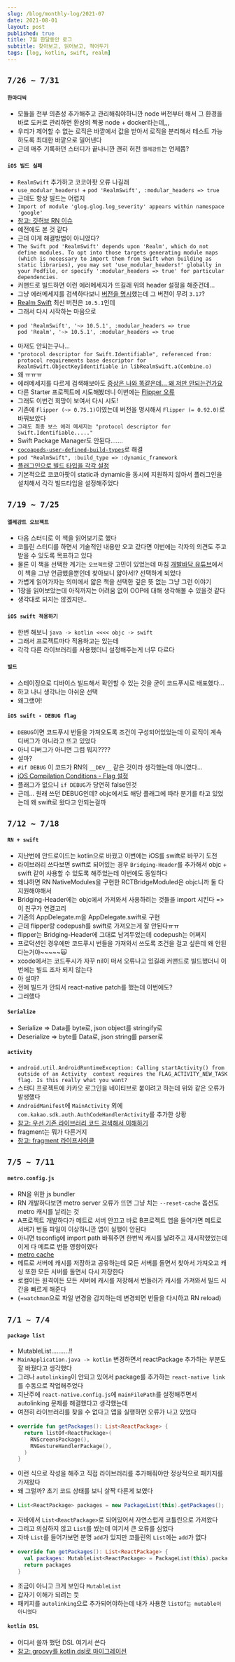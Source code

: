 ```yaml
---
slug: /blog/monthly-log/2021-07
date: 2021-08-01
layout: post
published: true
title: 7월 한달동안 로그
subtitle: 찾아보고, 읽어보고, 적어두기
tags: [log, kotlin, swift, realm]
---
```


## `7/26 ~ 7/31`

#### `한마디씩`

- 모듈을 전부 의존성 추가해주고 관리해줘야하니깐 node 버전부터 해서 그 환경을 바로 도커로 관리하면 환상의 짝꿍 node + docker라는데,,,
- 우리가 제어할 수 없는 로직은 바깥에서 값을 받아서 로직을 분리해서 테스트 가능하도록 최대한 바깥으로 밀어낸다
- 근데 매주 기록하던 스터디가 끝나니깐 괜히 허전 `엘레강트`는 언제쯤?

#### `iOS 빌드 실패`

- `RealmSwift` 추가하고 코코아팟 오류 나길래
- `use_modular_headers!` + `pod 'RealmSwift', :modular_headers => true`
- 근데도 항상 빌드는 어렵지
- `Import of module 'glog.glog.log_severity' appears within namespace 'google'`
- [참고: 깃허브 RN 이슈](https://github.com/facebook/react-native/issues/26217#issuecomment-536118532)
- 예전에도 본 것 같다
- 근데 이게 해결방법이 아니였다?
- `The Swift pod 'RealmSwift' depends upon 'Realm', which do not define modules. To opt into those targets generating module maps (which is necessary to import them from Swift when building as static libraries), you may set 'use_modular_headers!' globally in your Podfile, or specify ':modular_headers => true' for particular dependencies.`
- 커맨드로 빌드하면 이런 에러메세지가 뜨길래 위의 header 설정을 해준건데...
- 그냥 에러메세지를 검색하다보니 [버전을 명시](https://stackoverflow.com/questions/56114345/using-static-libraries-in-swift-with-cocoapods-fails-for-realm)했는데 그 버전이 무려 `3.17`?
- [Realm Swift](https://docs.mongodb.com/realm-legacy/docs/swift/latest/#installation) 최신 버전은 `10.5.1`인데
- 그래서 다시 시작하는 마음으로
- ```
  pod 'RealmSwift', '~> 10.5.1', :modular_headers => true
  pod 'Realm', '~> 10.5.1', :modular_headers => true
  ```
- 마저도 안되는구나...
- `"protocol descriptor for Swift.Identifiable", referenced from: protocol requirements base descriptor for RealmSwift.ObjectKeyIdentifiable in libRealmSwift.a(Combine.o)`
- 왜 ㅠㅠㅠ
- 에러메세지를 다르게 검색해보아도 [증상은 나와 똑같은데... 왜 저만 안되는건가요](https://github.com/realm/realm-js/issues/3588#issuecomment-780003008)
- 다른 Starter 프로젝트에 시도해봤더니 이번에는 [Flipper 오류](https://github.com/facebook/flipper/issues/834)
- 그래도 이번건 희망이 보여서 다시 시도!
- 기존에 `Flipper (~> 0.75.1)`이였는데 버전을 명시해서 `Flipper (= 0.92.0)`로 바꿔보았다
- `그래도 최종 보스 에러 메세지는 "protocol descriptor for Swift.Identifiable....."`
- Swift Package Manager도 안된다.......
- [`cocoapods-user-defined-build-types`](https://github.com/joncardasis/cocoapods-user-defined-build-types)로 해결
- `pod "RealmSwift", :build_type => :dynamic_framework`
- [플러그인으로 빌드 타입을 각각 설정](https://medium.com/@joncardasis/swift-dynamic-frameworks-react-native-3d77c4972f32)
- 기본적으로 코코아팟이 static과 dynamic을 동시에 지원하지 않아서 플러그인을 설치해서 각각 빌드타입을 설정해주었다

## `7/19 ~ 7/25`

#### `엘레강트 오브젝트`

- 다음 스터디로 이 책을 읽어보기로 했다
- 코틀린 스터디를 하면서 기술적인 내용만 오고 갔다면 이번에는 각자의 의견도 주고 받을 수 있도록 목표하고 있다
- 물론 이 책을 선택한 계기는 `오브젝트`랑 고민이 있었는데 마침 [개발바닥 유튜브](https://www.youtube.com/watch?v=51xsW7fH7fU)에서 이 책을 그냥 언급했을뿐인데 찾아보니 얇아서!? 선택하게 되었다
- 가볍게 읽어가자는 의미에서 얇은 책을 선택한 깊은 뜻 없는 그냥 그런 이야기
- 1장을 읽어보았는데 아직까지는 어려움 없이 OOP에 대해 생각해볼 수 있을것 같다
- 생각대로 되지는 않겠지만..

#### `iOS swift 적용하기`

- 한번 해보니 `java -> kotlin <<<< objc -> swift`
- 그래서 프로젝트마다 적용하고는 있는데
- 각각 다른 라이브러리를 사용했더니 설정해주는게 너무 다르다

#### `빌드`

- 스테이징으로 디바이스 빌드해서 확인할 수 있는 것을 굳이 코드푸시로 배포했다...
- 하고 나니 생각나는 아쉬운 선택
- 왜그랬어!

#### `iOS swift - DEBUG flag`

- `DEBUG`이면 코드푸시 번들을 가져오도록 조건이 구성되어있었는데 이 로직이 계속 디버그가 아니라고 뜨고 있었다
- 아니 디버그가 아니면 그럼 뭐지????
- 설마?
- `#if DEBUG` 이 코드가 RN의 `__DEV__` 같은 것이라 생각했는데 아니였다...
- [iOS Compilation Conditions - Flag 설정](https://eunjin3786.tistory.com/219)
- 플래그가 없으니 `if DEBUG`가 당연히 false인것
- 근데... 원래 쓰던 DEBUG인데? objc에서도 해당 플래그에 따라 분기를 타고 있었는데 왜 swift로 왔다고 안되는걸까

## `7/12 ~ 7/18`

#### `RN + swift`

- 지난번에 안드로이드는 kotlin으로 바꿨고 이번에는 iOS를 swift로 바꾸기 도전
- 라이브러리 쓰다보면 swift로 되어있는 경우 `Bridging-Header`를 추가해서 objc + swift 같이 사용할 수 있도록 해주었는데 이번에도 동일하다
- 왜냐하면 RN NativeModules을 구현한 RCTBridgeModuled은 objc니까 둘 다 지원해야해서
- Bridging-Header에는 objc에서 가져와서 사용하려는 것들을 import 시킨다 => 이 친구가 연결고리
- 기존의 AppDelegate.m을 AppDelegate.swift로 구현
- 근데 flipper랑 codepush를 swift로 가져오는게 잘 안된다ㅠㅠ
- flipper는 Bridging-Header에 그대로 남겨두었는데 codepush는 어쩌지
- 프로덕션인 경우에만 코드푸시 번들을 가져와서 쓰도록 조건을 걸고 싶은데 왜 안된다는거야~~~~~🙀
- xcode에서는 코드푸시가 자꾸 nil이 떠서 오류나고 있길래 커맨드로 빌드했더니 이번에는 빌드 조차 되지 않는다
- 아 설마?
- 전에 빌드가 안되서 react-native patch를 했는데 이번에도?
- 그러했다

#### `Serialize`

- Serialize => Data를 byte로, json object를 stringify로
- Deserialize => byte를 Data로, json string를 parser로

#### `activity`

- `android.util.AndroidRuntimeException: Calling startActivity() from outside of an Activity  context requires the FLAG_ACTIVITY_NEW_TASK flag. Is this really what you want?`
- 스터디 프로젝트에 카카오 로그인을 네이티브로 붙이려고 하는데 위와 같은 오류가 발생했다
- `AndroidManifest`에 `MainActivity` 외에 `com.kakao.sdk.auth.AuthCodeHandlerActivity`를 추가한 상황
- [참고: 우선 기존 라이브러리 코드 검색해서 이해하기](https://github.com/react-native-seoul/react-native-kakao-login/blob/master/android/src/main/java/com/dooboolab/kakaologins/RNKakaoLoginsModule.kt)
- fragment는 뭐가 다른거지
- [참고: fragment 라이프사이클](https://readystory.tistory.com/199)

## `7/5 ~ 7/11`

#### `metro.config.js`

- RN을 위한 js bundler
- RN 개발하다보면 metro server 오류가 뜨면 그냥 치는 `--reset-cache` 옵션도 metro 캐시를 날리는 것
- A프로젝트 개발하다가 메트로 서버 안끄고 바로 B프로젝트 앱을 들어가면 메트로 서버가 번들 파일이 이상하니깐 앱이 실행이 안된다
- 아니면 tsconfig에 import path 바꿔주면 한번씩 캐시를 날려주고 재시작했었는데 이게 다 메트로 번들 영향이였다
- [metro cache](https://facebook.github.io/metro/docs/caching/#why-cache)
- 메트로 서버에 캐시를 저장하고 공유하는데 모든 서버를 돌면서 찾아서 가져오고 캐싱 또한 모든 서버를 돌면서 다시 저장한다
- 로컬이든 원격이든 모든 서버에 캐시를 저장해서 번들러가 캐시를 가져와서 빌드 시간을 빠르게 해준다
- (+`watchman`으로 파일 변경을 감지하는데 변경되면 번들을 다시하고 RN reload)

## `7/1 ~ 7/4`

#### `package list`

- MutableList..........!!
- `MainApplication.java -> kotlin` 변경하면서 reactPackage 추가하는 부분도 잘 바꿨다고 생각했다
- 그러나 `autolinking`이 안되고 있어서 package를 추가하는 `react-native link`를 수동으로 작업해주었다
- 지난주에 `react-native.config.js`에 `mainFilePath`를 설정해주면서 autolinking 문제를 해결했다고 생각했는데
- 여전히 라이브러리를 찾을 수 없다고 앱을 실행하면 오류가 나고 있었다
- ```kt
  override fun getPackages(): List<ReactPackage> {
  	return listOf<ReactPackage>(
      RNScreensPackage(),
      RNGestureHandlerPackage(),
    )
  }
  ```
- 이런 식으로 작성을 해주고 직접 라이브러리를 추가해줘야만 정상적으로 패키지를 가져왔다
- 왜 그럴까? 초기 코드 상태를 보니 살짝 다른게 보였다
- ```java
  List<ReactPackage> packages = new PackageList(this).getPackages();
  ```
- 자바에서 `List<ReactPackage>`로 되어있어서 자연스럽게 코틀린으로 가져왔다
- 그리고 의심하지 않고 `List`를 썼는데 여기서 큰 오류를 심었다
- 자바 `List`를 들어가보면 분명 `add`가 있지만 코틀린의 `List`에는 `add`가 없다
- ```kt
  override fun getPackages(): List<ReactPackage> {
    val packages: MutableList<ReactPackage> = PackageList(this).packages
    return packages
  }
  ```
- 조금이 아니고 크게 보인다 `MutableList`
- 갑자기 이해가 되려는 듯
- 패키지를 `autolinking`으로 추가되어야하는데 내가 사용한 `listOf는 mutable이 아니였다`

#### `kotlin DSL`

- 어디서 쓸까 했던 DSL 여기서 쓴다
- [참고: groovy를 kotlin dsl로 마이그레이션](https://proandroiddev.com/migrate-from-groovy-to-kotlin-dsl-951266f3c072)

